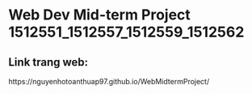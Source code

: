 # Web Dev Mid-term Project 1512551_1512557_1512559_1512562
<h2>Link trang web: </h2>
https://nguyenhotoanthuap97.github.io/WebMidtermProject/
